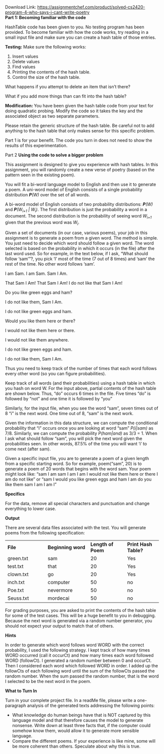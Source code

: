 Download Link: https://assignmentchef.com/product/solved-cs2420-program-4-who-says-i-cant-write-poetry
<br>
<strong>Part 1: Becoming familiar with the code</strong>

HashTable code has been given to you.  No testing program has been provided.  To become familiar with how the code works, try reading in a small input file and make sure you can create a hash table of those entries.

<strong>Testing:</strong> Make sure the following works:

<ol>

 <li>Insert values</li>

 <li>Delete values</li>

 <li>Find values</li>

 <li>Printing the contents of the hash table.</li>

 <li>Control the size of the hash table.</li>

</ol>

What happens if you attempt to delete an item that isn’t there?

What if you add more things than can fit into the hash table?

<strong>Modification: </strong>You have been given the hash table code from your text for doing quadratic probing.  Modify the code so it takes the key and the associated object as two separate parameters.

Please retain the generic structure of the hash table.  Be careful not to add anything to the hash table that only makes sense for this specific problem.

Part 1 is for your benefit.  The code you turn in does not need to show the results of this experimentation.




Part 2 <strong>Using the code to solve a bigger problem</strong>

This assignment is designed to give you experience with hash tables.  In this assignment, you will randomly create a new verse of poetry (based on the pattern seen in the existing poem).

You will fit a bi-word language model to English and then use it to generate a poem.  A uni-word model of English consists of a single probability distribution <strong><em>P</em></strong><em>(W)</em> over the set of all words.

A bi-word model of English consists of two probability distributions: <strong><em>P</em></strong><em>(W)</em> and <strong><em>P</em></strong><em>(W<sub>i+1</sub> | W<sub>i</sub>)</em>. The first distribution is just the probability a word in a document. The second distribution is the probability of seeing word <em>W<sub>i+1</sub></em> given that the previous word was <em>W<sub>i</sub></em>.

Given a set of documents (in our case, various poems), your job in this assignment is to generate a poem from a given word.  The method is simple. You just need to decide which word should follow a given word.  The word selected is based on the probability in which it occurs (in the file) after the last word used.  So for example, in the text below, if I ask, “What should follow ‘sam’”?, you pick ‘I’ most of the time  (7 out of 8 times) and ‘sam’ the rest of the time.  No other word follows ‘sam’.

I am Sam. I am Sam. Sam I Am.

That Sam I Am! That Sam I Am! I do not like that Sam I Am!

Do you like green eggs and ham?

I do not like them, Sam I Am.

I do not like green eggs and ham.

Would you like them here or there?

I would not like them here or there.

I would not like them anywhere.

I do not like green eggs and ham.

I do not like them, Sam I Am.

Thus you need to keep track of the number of times that each word follows every other word  (so you can figure probabilities).

Keep track of all words (and their probabilities) using a hash table in which you hash on word W.   For the input above, partial contents of the hash table are shown below.  Thus, “do” occurs 6 times in the file.  Five times “do” is followed by “not” and one time it is followed by “you”

Similarly, for the input file, when you see the word “sam”, seven times out of 8 “i” is the next word.  One time out of 8, “sam” is the next work.

Given the information in this data structure, we can compute the conditional probability that “i” occurs once you are looking at word “sam” <em>P(i|sam)</em> as 7/8. Similarly, we can compute the probability <em>P(ham|and)</em> as 3/3 = 1.  When I ask what should follow “sam”, you will pick the next word given the probabilities seen.  In other words,  87.5% of the time you will want ‘i’ to come next (after sam).

Given a specific input file,  you are to generate a poem of a given length from a specific starting word.  So for example, poem(“sam”, 20) is to generate a poem of 20 words that begins with the word sam.    Your poem might look like: “sam I am sam I am I am I would not like them here or there I am do not like” or “sam I would you like green eggs and ham I am do you like them sam I am I am I”

<strong>Specifics</strong>

For the data, remove all special characters and punctuation and change everything to lower case.

<strong>Output</strong>

There are several data files associated with the test.    You will generate poems from the following specification:

<table>

 <tbody>

  <tr>

   <td width="186"><strong>File</strong></td>

   <td width="189"><strong>Beginning word</strong></td>

   <td width="181"><strong>Length of Poem</strong></td>

   <td width="163"><strong>Print Hash Table?</strong></td>

  </tr>

  <tr>

   <td width="186">green.txt</td>

   <td width="189">sam</td>

   <td width="181">20</td>

   <td width="163">Yes</td>

  </tr>

  <tr>

   <td width="186">test.txt</td>

   <td width="189">that</td>

   <td width="181">20</td>

   <td width="163">Yes</td>

  </tr>

  <tr>

   <td width="186">clown.txt</td>

   <td width="189">go</td>

   <td width="181">20</td>

   <td width="163">Yes</td>

  </tr>

  <tr>

   <td width="186">inch.txt</td>

   <td width="189">computer</td>

   <td width="181">50</td>

   <td width="163">no</td>

  </tr>

  <tr>

   <td width="186">Poe.txt</td>

   <td width="189">nevermore</td>

   <td width="181">50</td>

   <td width="163">no</td>

  </tr>

  <tr>

   <td width="186">Seuss.txt</td>

   <td width="189">mordecai</td>

   <td width="181">50</td>

   <td width="163">no</td>

  </tr>

 </tbody>

</table>

For grading purposes, you are asked to print the contents of the hash table for some of the test cases. This will be a huge benefit to you in debugging.   Because the next word is generated via a random number generator,  you should not expect your output to match that of others.

<strong>Hints</strong>

In order to generate which word follows word WORD with the correct probability, I used the following strategy.  I kept track of how many times WORD occurred (call it occurCt) and how many times each word followed WORD (followCt).   I generated a random number between 0 and occurCt.  Then I considered each word which followed WORD in order.  I added up the followCts of each following word until the sum of the followCts passed the random number.  When the sum passed the random number, that is the word I selected to be the next word in the poem.




<strong>What to Turn In</strong>

Turn in your complete project file. In a readMe file, please write a one-paragraph analysis of the generated texts addressing the following points:

<ul>

 <li>What knowledge do human beings have that is NOT captured by this language model and that therefore causes the model to generate nonsense. Write down at least three facts that, if the computer could somehow know them, would allow it to generate more sensible language.</li>

 <li>Compare the different poems. If your experience is like mine, some will be more coherent than others. Speculate about why this is true.</li>

</ul>


